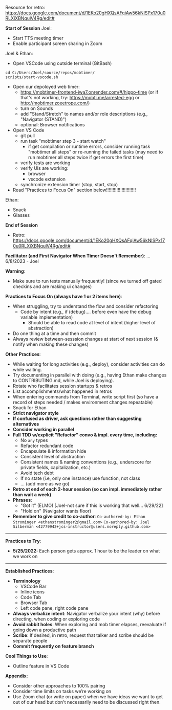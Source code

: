 Resource for retro: https://docs.google.com/document/d/1EKo20gHXQsAFqiAw56kNISPx170u0RLXiXBNqulV4Rg/edit#

**Start of Session**
Joel:

- Start TTS meeting timer
- Enable participant screen sharing in Zoom

Joel & Ethan:

- Open VSCode using outside terminal (GitBash)
```
cd C:/Users/Joel/source/repos/mobtimer/
scripts/start-vscode.sh  
```
- Open our depoloyed web timer:
  - https://mobtimer-frontend-iwa7.onrender.com/#/hippo-time (or if that's not working, try: https://mobti.me/arrested-egg or http://mobtimer.zoeetrope.com/)
  - turn on Sounds
  - add "Stand/Stretch" to names and/or role descriptions (e.g., "Navigator (STAND)")
  - optional: Browser notifications
- Open VS Code
  - git pull
  - run task "mobtimer step 3 - start watch" 
    - if get compilation or runtime errors, consider running task "mobtimer all steps" or re-running the failed tasks (may need to run mobtimer all steps
      twice  if get errors the first time)
  - verify tests are working
  - verify UIs are working:
    - browser
    - vscode extension
  - synchronize extension timer (stop, start, stop)
- Read "Practices to Focus On" section below!!!!!!!!!!!!!!!!!!!!!!!

Ethan:

- Snack
- Glasses

**End of Session**

- Retro: https://docs.google.com/document/d/1EKo20gHXQsAFqiAw56kNISPx170u0RLXiXBNqulV4Rg/edit#

**Facilitator (and First Navigator When Timer Doesn't Remember)**:
...
6/8/2023 - Joel

**Warning**:

- Make sure to run tests manually frequently! (since we turned off gated checkins and are making ui changes)

**Practices to Focus On (always have 1 or 2 items here)**:

- When struggling, try to understand the flow and consider refactoring
  - Code by intent (e.g., if (debug).... before even have the debug variable implementation)
    - Should be able to read code at level of intent (higher level of abstraction)
- Do one thing at a time and then commit
- Always review between-sesssion changes at start of next session (& notify when making these changes)

**Other Practices**:

- While waiting for long activities (e.g., deploy), consider activities can do while waiting.
- Try documenting in parallel with doing (e.g., having Ethan make changes to CONTRIBUTING.md, while Joel is deploying).
- Rotate who facilitates session startups & retros
- List accomplishments/what happened in retros
- When entering commands from Terminal, write script first (so have a record of steps needed / makes environment changes repeatable)
- Snack for Ethan
- **Strict navigator style**
- **If confused as driver, ask questions rather than suggesting alternatives**
- **Consider working in parallel**
- **Full TDD w/explicit "Refactor" convo & impl. every time, including:**
  - No `any` types
  - Refactor redundant code
  - Encapsulate & information hide
  - Consistent level of abstraction
  - Consistent names & naming conventions (e.g., underscore for private fields, capitalization, etc.)
  - Avoid tech debt
  - If no state (i.e, only one instance) use function, not class
  - ... (add more as we go)
- **Retro at end of each 2-hour session (so can impl. immediately rather than wait a week)**
- **Phrases**:
  - "Got it" (ELMO) [Joel-not sure if this is working that well... 6/29/22]
  - "Hold on" (Navigator wants floor)
- **Remember to give credit to co-author**:
  `Co-authored-by: Ethan Strominger <ethanstrominger2@gmail.com>`
  `Co-authored-by: Joel Silberman <42779942+jcs-instructor@users.noreply.github.com>`

---

**Practices to Try**:

- **5/25/2022:** Each person gets approx. 1 hour to be the leader on what we work on

---

**Established Practices**:

- **Terminology**
  - VSCode Bar
  - Inline icons
  - Code Tab
  - Browser Tab
  - Left code pane, right code pane
- **Always verbalize intent**: Navigator verbalize your intent (why) before directing, when coding or exploring code
- **Avoid rabbit holes**: When exploring and mob timer elapses, reevaluate if going down a productive path
- **Scribe**: If desired, in retro, request that talker and scribe should be separate people
- **Commit frequently on feature branch**

**Cool Things to Use**:

- Outline feature in VS Code

**Appendix**:

- Consider other approaches to 100% pairing
- Consider time limits on tasks we’re working on
- Use Zoom chat (or write on paper) when we have ideas we want to get out of our head but don't necessarily need to be discussed right then.
